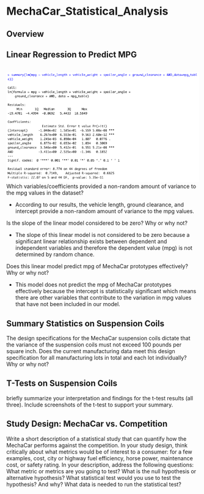 # MechaCar_Statistical_Analysis

## Overview

## Linear Regression to Predict MPG
<br> ![](Resources/summary_lm.png)
Which variables/coefficients provided a non-random amount of variance to the mpg values in the dataset?
   - According to our results, the vehicle length, ground clearance, and intercept provide a non-random amount of variance to the mpg values. 

Is the slope of the linear model considered to be zero? Why or why not?
   - The slope of this linear model is not considered to be zero because a significant linear relationship exists between dependent and independent variables and therefore the dependent value (mpg) is not determined by random chance. 

Does this linear model predict mpg of MechaCar prototypes effectively? Why or why not?
   - This model does not predict the mpg of MechaCar prototypes effectively because the intercept is statistically significant which means there are other variables that contribute to the variation in mpg values that have not been included in our model. 

## Summary Statistics on Suspension Coils
The design specifications for the MechaCar suspension coils dictate that the variance of the suspension coils must not exceed 100 pounds per square inch. Does the current manufacturing data meet this design specification for all manufacturing lots in total and each lot individually? Why or why not?

## T-Tests on Suspension Coils
briefly summarize your interpretation and findings for the t-test results (all three). Include screenshots of the t-test to support your summary.

## Study Design: MechaCar vs. Competition
Write a short description of a statistical study that can quantify how the MechaCar performs against the competition. In your study design, think critically about what metrics would be of interest to a consumer: for a few examples, cost, city or highway fuel efficiency, horse power, maintenance cost, or safety rating.
In your description, address the following questions:
What metric or metrics are you going to test?
What is the null hypothesis or alternative hypothesis?
What statistical test would you use to test the hypothesis? And why?
What data is needed to run the statistical test?
